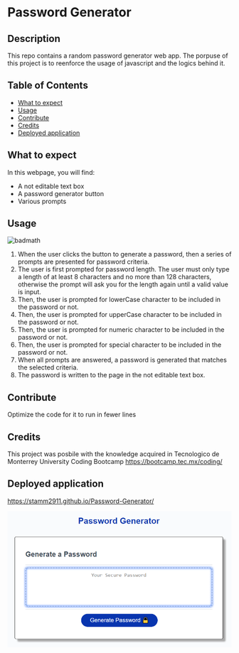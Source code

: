 # Password Generator

## Description
This repo contains a random password generator web app. The porpuse of this project is to reenforce the usage of javascript and the logics behind it.


## Table of Contents 
- [What to expect](#what-to-expect)
- [Usage](#usage)
- [Contribute](#Contribute)
- [Credits](#credits)
- [Deployed application](#Deployed-application)


## What to expect
In this webpage, you will find:
- A not editable text box
- A password generator button
- Various prompts


## Usage
![badmath](https://img.shields.io/github/languages/top/stamm2911/Password-Generator)
1. When the user clicks the button to generate a password, then a series of prompts are presented for password criteria.
2. The user is first prompted for password length. The user must only type a length of at least 8 characters and no more than 128 characters, otherwise the prompt will ask you for the length again until a valid value is input.
3. Then, the user is prompted for lowerCase character to be included in the password or not.
4. Then, the user is prompted for upperCase character to be included in the password or not.
5. Then, the user is prompted for numeric character to be included in the password or not.
6. Then, the user is prompted for special character to be included in the password or not.
7. When all prompts are answered, a password is generated that matches the selected criteria.
8. The password is written to the page in the not editable text box.


## Contribute
Optimize the code for it to run in fewer lines


## Credits
This project was posbile with the knowledge acquired in Tecnologico de Monterrey University Coding Bootcamp https://bootcamp.tec.mx/coding/ 


## Deployed application
https://stamm2911.github.io/Password-Generator/

![Deployed application](img/final-deployed-application.PNG)
